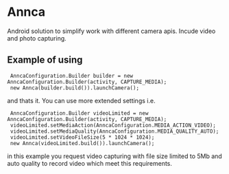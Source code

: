 # Annca
Android solution to simplify work with different camera apis. Incude video and photo capturing.

## Example of using
```
 AnncaConfiguration.Builder builder = new AnncaConfiguration.Builder(activity, CAPTURE_MEDIA);
 new Annca(builder.build()).launchCamera();
```
and thats it. You can use more extended settings i.e.
```
 AnncaConfiguration.Builder videoLimited = new AnncaConfiguration.Builder(activity, CAPTURE_MEDIA);
 videoLimited.setMediaAction(AnncaConfiguration.MEDIA_ACTION_VIDEO);
 videoLimited.setMediaQuality(AnncaConfiguration.MEDIA_QUALITY_AUTO);
 videoLimited.setVideoFileSize(5 * 1024 * 1024);
 new Annca(videoLimited.build()).launchCamera();
```
in this example you request video capturing with file size limited to 5Mb and auto quality to record video which meet this requirements.
